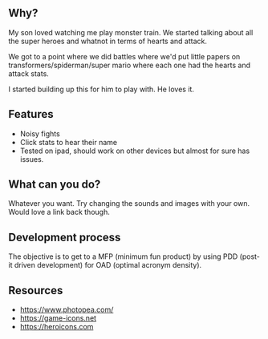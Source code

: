 

## Why?

My son loved watching me play monster train. We started talking about all the super heroes and whatnot in terms of hearts and attack.

We got to a point where we did battles where we'd put little papers on transformers/spiderman/super mario where each one had the hearts and attack stats.

I started building up this for him to play with. He loves it. 

## Features
- Noisy fights
- Click stats to hear their name
- Tested on ipad, should work on other devices but almost for sure has issues.

## What can you do?

Whatever you want. Try changing the sounds and images with your own. Would love a link back though.

## Development process

The objective is to get to a MFP (minimum fun product) by using PDD (post-it driven development) for OAD (optimal acronym density).

## Resources

- https://www.photopea.com/
- https://game-icons.net 
- https://heroicons.com